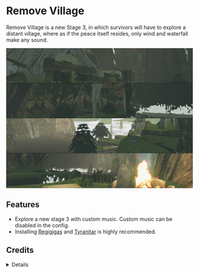# Remove Village
Remove Village is a new Stage 3, in which survivors will have to explore a distant village, where as if the peace itself resides, only wind and waterfall make any sound. 

![Example Screenshot](https://raw.githubusercontent.com/viliger2/RoR2_AgateVillage/refs/heads/main/Thunderstore/preview.jpg)
## Features

* Explore a new stage 3 with custom music. Custom music can be disabled in the config.
* Installing [Regigigas](https://thunderstore.io/package/rob_gaming/Regigigas/) and [Tyranitar](https://thunderstore.io/package/rob_gaming/Tyranitar/) is highly recommended.

## Credits
<details>

  * Pretty much entire thing - Pokémon XD: Gale of Darkness, property of Nintendo
  * Rusted Moss OST: 21 Barrow's Ceiling by sunnydaze - https://www.youtube.com/watch?v=DixDdi5cAyk
  * Rusted Moss OST: 11 Fight! by sunnydaze - https://www.youtube.com/watch?v=-0N113W4zXw 
  * Rusted Moss is a pretty cool game, you should check it out!  
  * Additional meshes from WoW, property of Blizzard.
  * Fishing Rod - https://www.thebasemesh.com/asset/fishing-rod
  * Ambiance sounds:
    * https://pixabay.com/sound-effects/waterfall-24060/
    * https://pixabay.com/sound-effects/calm-zen-river-flowing-228223/
    * https://pixabay.com/sound-effects/ambience-wind-blowing-through-trees-01-186986/
    * https://pixabay.com/sound-effects/rocks-falling-44890/

</details>